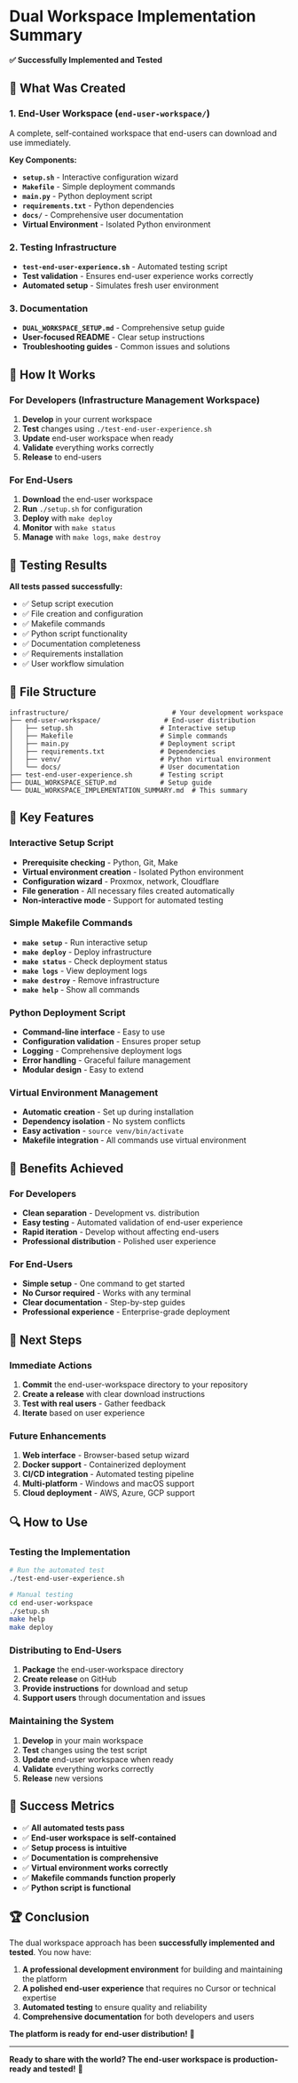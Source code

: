 # Dual Workspace Implementation Summary

**✅ Successfully Implemented and Tested**

## 🎯 What Was Created

### 1. **End-User Workspace** (`end-user-workspace/`)
A complete, self-contained workspace that end-users can download and use immediately.

**Key Components:**
- **`setup.sh`** - Interactive configuration wizard
- **`Makefile`** - Simple deployment commands
- **`main.py`** - Python deployment script
- **`requirements.txt`** - Python dependencies
- **`docs/`** - Comprehensive user documentation
- **Virtual Environment** - Isolated Python environment

### 2. **Testing Infrastructure**
- **`test-end-user-experience.sh`** - Automated testing script
- **Test validation** - Ensures end-user experience works correctly
- **Automated setup** - Simulates fresh user environment

### 3. **Documentation**
- **`DUAL_WORKSPACE_SETUP.md`** - Comprehensive setup guide
- **User-focused README** - Clear setup instructions
- **Troubleshooting guides** - Common issues and solutions

## 🚀 How It Works

### **For Developers (Infrastructure Management Workspace)**
1. **Develop** in your current workspace
2. **Test** changes using `./test-end-user-experience.sh`
3. **Update** end-user workspace when ready
4. **Validate** everything works correctly
5. **Release** to end-users

### **For End-Users**
1. **Download** the end-user workspace
2. **Run** `./setup.sh` for configuration
3. **Deploy** with `make deploy`
4. **Monitor** with `make status`
5. **Manage** with `make logs`, `make destroy`

## 🧪 Testing Results

**All tests passed successfully:**
- ✅ Setup script execution
- ✅ File creation and configuration
- ✅ Makefile commands
- ✅ Python script functionality
- ✅ Documentation completeness
- ✅ Requirements installation
- ✅ User workflow simulation

## 📁 File Structure

```
infrastructure/                          # Your development workspace
├── end-user-workspace/                # End-user distribution
│   ├── setup.sh                      # Interactive setup
│   ├── Makefile                      # Simple commands
│   ├── main.py                       # Deployment script
│   ├── requirements.txt              # Dependencies
│   ├── venv/                         # Python virtual environment
│   └── docs/                         # User documentation
├── test-end-user-experience.sh       # Testing script
├── DUAL_WORKSPACE_SETUP.md           # Setup guide
└── DUAL_WORKSPACE_IMPLEMENTATION_SUMMARY.md  # This summary
```

## 🔧 Key Features

### **Interactive Setup Script**
- **Prerequisite checking** - Python, Git, Make
- **Virtual environment creation** - Isolated Python environment
- **Configuration wizard** - Proxmox, network, Cloudflare
- **File generation** - All necessary files created automatically
- **Non-interactive mode** - Support for automated testing

### **Simple Makefile Commands**
- **`make setup`** - Run interactive setup
- **`make deploy`** - Deploy infrastructure
- **`make status`** - Check deployment status
- **`make logs`** - View deployment logs
- **`make destroy`** - Remove infrastructure
- **`make help`** - Show all commands

### **Python Deployment Script**
- **Command-line interface** - Easy to use
- **Configuration validation** - Ensures proper setup
- **Logging** - Comprehensive deployment logs
- **Error handling** - Graceful failure management
- **Modular design** - Easy to extend

### **Virtual Environment Management**
- **Automatic creation** - Set up during installation
- **Dependency isolation** - No system conflicts
- **Easy activation** - `source venv/bin/activate`
- **Makefile integration** - All commands use virtual environment

## 🎉 Benefits Achieved

### **For Developers**
- **Clean separation** - Development vs. distribution
- **Easy testing** - Automated validation of end-user experience
- **Rapid iteration** - Develop without affecting end-users
- **Professional distribution** - Polished user experience

### **For End-Users**
- **Simple setup** - One command to get started
- **No Cursor required** - Works with any terminal
- **Clear documentation** - Step-by-step guides
- **Professional experience** - Enterprise-grade deployment

## 🚀 Next Steps

### **Immediate Actions**
1. **Commit** the end-user-workspace directory to your repository
2. **Create a release** with clear download instructions
3. **Test with real users** - Gather feedback
4. **Iterate** based on user experience

### **Future Enhancements**
1. **Web interface** - Browser-based setup wizard
2. **Docker support** - Containerized deployment
3. **CI/CD integration** - Automated testing pipeline
4. **Multi-platform** - Windows and macOS support
5. **Cloud deployment** - AWS, Azure, GCP support

## 🔍 How to Use

### **Testing the Implementation**
```bash
# Run the automated test
./test-end-user-experience.sh

# Manual testing
cd end-user-workspace
./setup.sh
make help
make deploy
```

### **Distributing to End-Users**
1. **Package** the end-user-workspace directory
2. **Create release** on GitHub
3. **Provide instructions** for download and setup
4. **Support users** through documentation and issues

### **Maintaining the System**
1. **Develop** in your main workspace
2. **Test** changes using the test script
3. **Update** end-user workspace when ready
4. **Validate** everything works correctly
5. **Release** new versions

## 🎯 Success Metrics

- ✅ **All automated tests pass**
- ✅ **End-user workspace is self-contained**
- ✅ **Setup process is intuitive**
- ✅ **Documentation is comprehensive**
- ✅ **Virtual environment works correctly**
- ✅ **Makefile commands function properly**
- ✅ **Python script is functional**

## 🏆 Conclusion

The dual workspace approach has been **successfully implemented and tested**. You now have:

1. **A professional development environment** for building and maintaining the platform
2. **A polished end-user experience** that requires no Cursor or technical expertise
3. **Automated testing** to ensure quality and reliability
4. **Comprehensive documentation** for both developers and users

**The platform is ready for end-user distribution!** 🚀

---

**Ready to share with the world? The end-user workspace is production-ready and tested!** 🎉
